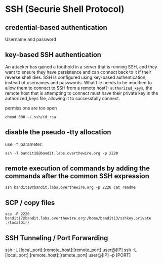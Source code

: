 # SSH (Securie Shell Protocol)


## credential-based authentication
Username and password

##  key-based SSH authentication
An attacker has gained a foothold in a server that is running SSH, and they want to ensure they have persistence and can connect back to it if their reverse shell dies. SSH is configured using key-based authentication, instead of usernames and passwords. What file needs to be modified to allow them to connect to SSH from a remote host?: `authorized_keys`, the remote host that is attempting to connect must have their private key in the authorized_keys file, allowing it to successfully connect.



permissions are too open
```
chmod 600 ~/.ssh/id_rsa
```



## disable the pseudo -tty allocation
use `-T `parameter:
```
ssh -T bandit18@bandit.labs.overthewire.org -p 2220
```



## remote execution of commands by adding the commands after the common SSH expression
```
ssh bandit18@bandit.labs.overthewire.org -p 2220 cat readme
```






## SCP / copy files
```
scp -P 2220 bandit17@bandit.labs.overthewire.org:/home/bandit13/sshkey.private ./localDir/
```







## SSH Tunneling / Port Forwarding

ssh -L [local_port]:[remote_host]:[remote_port] user@[IP]
ssh -L [local_port]:[remote_host]:[remote_port] user@[IP] -p [PORT]








